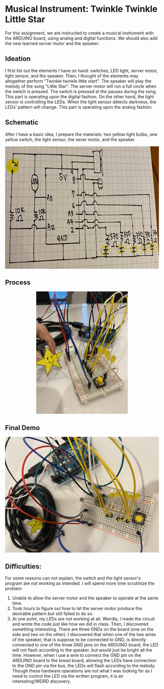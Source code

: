 # Musical Instrument: Twinkle Twinkle Little Star

For this assignment, we are instructed to create a musical instrument with the ARDUINO board, using analog and digital functions. We should also add the new learned server motor and the speaker. 

## Ideation 
I first list out the elements I have on hand: switches, LED light, server motor, light sensor, and the speaker. Then, I thought of the elements may altogether perform "Twinkle twinkle little start". The speaker will play the melody of the song "Little Star". The server motor will run a full circle when the switch is pressed. The switch is pressed at the pauses during the song. This part is operating upon the digital fashion. On the other hand, the light sensor is controlling the LEDs. When the light sensor detects darkness, the LEDs' pattern will change. This part is operating upon the analog fashion. 

## Schematic
After I have a basic idea, I prepare the materials: two yellow light bulbs, one yellow switch, the light sensor, the sever motor, and the speaker. 

<p align="center">
  <img src="sc.JPG" height="400">

## Process

<p align="center">
  <img src="1photo.JPG" height="400">

## Final Demo

[![Watch the video](2photo.JPG)](https://www.youtube.com/watch?v=9iP166vBbYI)

## Difficulties: 
For some reasons can not explain, the switch and the light sensor's program are not working as intended. I will spend more time scrutinize the problem 

1. Unable to allow the server motor and the speaker to operate at the same time. 
2. Took hours to figure out how to let the server motor produce the desirable pattern but still failed to do so. 
3. At one point, my LEDs are not working at all. Weirdly, I made the circuit and wrote the code just like how we did in class. Then, I discovered something interesting. There are three GNDs on the board (one on the side and two on the other). I discovered that when one of the two wires of the speaker, that is suppose to be connected to GND, is directly connected to one of the three GND pins on the ARDUINO board, the LED will not flash according to the speaker, but would just be bright all the time. However, when I use a wire to connect the GND pin on the ARDUINO board to the bread board, allowing the LEDs have connection to the GND pin via the bus, the LEDs will flash according to the melody. Though these hardware operations are not what I was looking for as I need to control the LED via the written program, it is an interesting/WEIRD discovery. 

